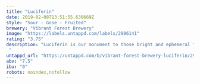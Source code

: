 ```yaml
---
title: "Luciferin"
date: 2019-02-08T13:51:55.630669Z
style: "Sour - Gose - Fruited"
brewery: "Vibrant Forest Brewery"
image: "https://labels.untappd.com/labels/2906141"
rating: "3.75"
description: "Luciferin is our monument to those bright and ephemeral flashes that light the deep. The aroma blends chocolate with tart lime; it's heavy, and oozes up the glass. On the tongue is an immediate assault of juiced lime which coalesces around the tart and salty gose broth. Our darkened base lends a whisper more of chocolate, before the experience sinks back to the depths. "
untappd_url: "https://untappd.com/b/vibrant-forest-brewery-luciferin/2906141"
abv: "7.5"
ibu: "0"
robots: noindex,nofollow
---
```

